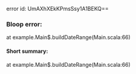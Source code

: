 error id: UmAXhXEkKPmsSsy1A1BEKQ==
### Bloop error:

at example.Main$.buildDateRange(Main.scala:66)
#### Short summary: 

at example.Main$.buildDateRange(Main.scala:66)